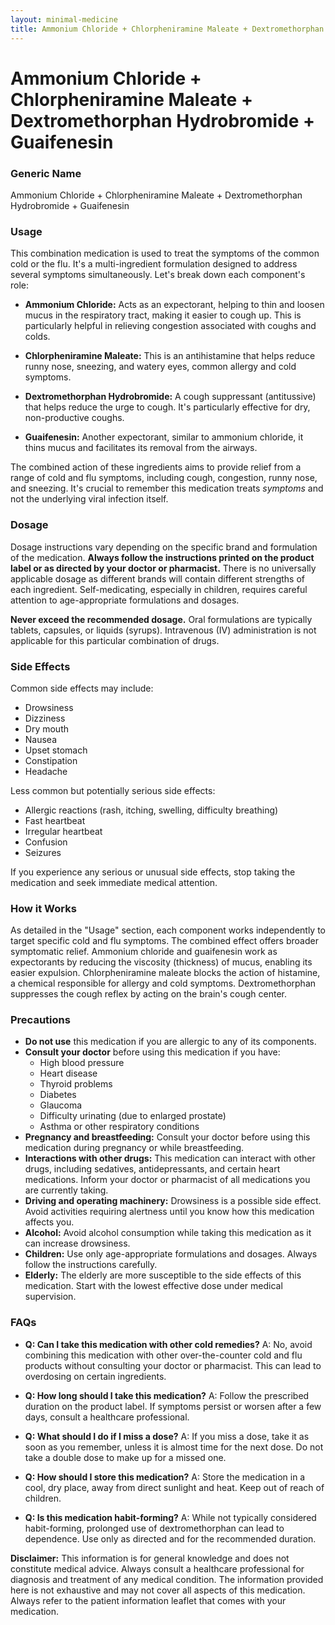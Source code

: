 ```yaml
---
layout: minimal-medicine
title: Ammonium Chloride + Chlorpheniramine Maleate + Dextromethorphan Hydrobromide + Guaifenesin
---
```


# Ammonium Chloride + Chlorpheniramine Maleate + Dextromethorphan Hydrobromide + Guaifenesin
### Generic Name
Ammonium Chloride + Chlorpheniramine Maleate + Dextromethorphan Hydrobromide + Guaifenesin


### Usage

This combination medication is used to treat the symptoms of the common cold or the flu.  It's a multi-ingredient formulation designed to address several symptoms simultaneously.  Let's break down each component's role:

* **Ammonium Chloride:** Acts as an expectorant, helping to thin and loosen mucus in the respiratory tract, making it easier to cough up.  This is particularly helpful in relieving congestion associated with coughs and colds.

* **Chlorpheniramine Maleate:** This is an antihistamine that helps reduce runny nose, sneezing, and watery eyes, common allergy and cold symptoms.

* **Dextromethorphan Hydrobromide:** A cough suppressant (antitussive) that helps reduce the urge to cough. It's particularly effective for dry, non-productive coughs.

* **Guaifenesin:** Another expectorant, similar to ammonium chloride, it thins mucus and facilitates its removal from the airways.


The combined action of these ingredients aims to provide relief from a range of cold and flu symptoms, including cough, congestion, runny nose, and sneezing.  It's crucial to remember this medication treats *symptoms* and not the underlying viral infection itself.


### Dosage

Dosage instructions vary depending on the specific brand and formulation of the medication.  **Always follow the instructions printed on the product label or as directed by your doctor or pharmacist.**  There is no universally applicable dosage as different brands will contain different strengths of each ingredient.  Self-medicating, especially in children, requires careful attention to age-appropriate formulations and dosages.  

**Never exceed the recommended dosage.**  Oral formulations are typically tablets, capsules, or liquids (syrups).  Intravenous (IV) administration is not applicable for this particular combination of drugs.


### Side Effects

Common side effects may include:

* Drowsiness
* Dizziness
* Dry mouth
* Nausea
* Upset stomach
* Constipation
* Headache


Less common but potentially serious side effects:

* Allergic reactions (rash, itching, swelling, difficulty breathing)
* Fast heartbeat
* Irregular heartbeat
* Confusion
* Seizures


If you experience any serious or unusual side effects, stop taking the medication and seek immediate medical attention.


### How it Works

As detailed in the "Usage" section, each component works independently to target specific cold and flu symptoms. The combined effect offers broader symptomatic relief.  Ammonium chloride and guaifenesin work as expectorants by reducing the viscosity (thickness) of mucus, enabling its easier expulsion.  Chlorpheniramine maleate blocks the action of histamine, a chemical responsible for allergy and cold symptoms.  Dextromethorphan suppresses the cough reflex by acting on the brain's cough center.


### Precautions

* **Do not use** this medication if you are allergic to any of its components.
* **Consult your doctor** before using this medication if you have:
    * High blood pressure
    * Heart disease
    * Thyroid problems
    * Diabetes
    * Glaucoma
    * Difficulty urinating (due to enlarged prostate)
    * Asthma or other respiratory conditions
* **Pregnancy and breastfeeding:**  Consult your doctor before using this medication during pregnancy or while breastfeeding.
* **Interactions with other drugs:** This medication can interact with other drugs, including sedatives, antidepressants, and certain heart medications. Inform your doctor or pharmacist of all medications you are currently taking.
* **Driving and operating machinery:**  Drowsiness is a possible side effect. Avoid activities requiring alertness until you know how this medication affects you.
* **Alcohol:** Avoid alcohol consumption while taking this medication as it can increase drowsiness.
* **Children:**  Use only age-appropriate formulations and dosages.  Always follow the instructions carefully.
* **Elderly:** The elderly are more susceptible to the side effects of this medication.  Start with the lowest effective dose under medical supervision.


### FAQs

* **Q: Can I take this medication with other cold remedies?** A:  No, avoid combining this medication with other over-the-counter cold and flu products without consulting your doctor or pharmacist. This can lead to overdosing on certain ingredients.

* **Q: How long should I take this medication?** A:  Follow the prescribed duration on the product label.  If symptoms persist or worsen after a few days, consult a healthcare professional.

* **Q: What should I do if I miss a dose?** A:  If you miss a dose, take it as soon as you remember, unless it is almost time for the next dose.  Do not take a double dose to make up for a missed one.

* **Q: How should I store this medication?** A: Store the medication in a cool, dry place, away from direct sunlight and heat.  Keep out of reach of children.

* **Q: Is this medication habit-forming?** A:  While not typically considered habit-forming, prolonged use of dextromethorphan can lead to dependence.  Use only as directed and for the recommended duration.


**Disclaimer:** This information is for general knowledge and does not constitute medical advice. Always consult a healthcare professional for diagnosis and treatment of any medical condition.  The information provided here is not exhaustive and may not cover all aspects of this medication.  Always refer to the patient information leaflet that comes with your medication.
